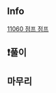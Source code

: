 ## Info
<a href="https://www.acmicpc.net/problem/11060" rel="nofollow">11060 점프 점프 </a>

## ❗풀이


## 마무리